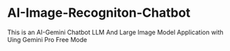 # AI-Image-Recogniton-Chatbot
This is an AI-Gemini Chatbot LLM And Large Image Model Application with  Uing Gemini Pro Free Mode
